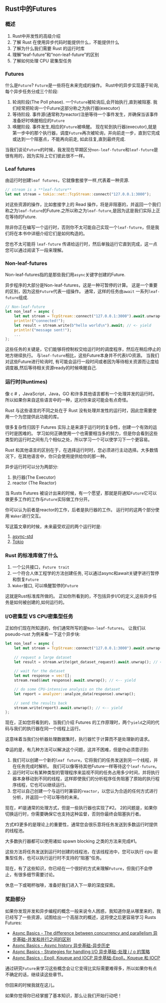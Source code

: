 ##  Rust中的Futures

### 概述

1. Rust中并发性的高级介绍
2. 了解 Rust 在使用异步代码时能提供什么，不能提供什么
3. 了解为什么我们需要 Rust 的运行时库
4. 理解“leaf-future”和“non-leaf-future”的区别
5. 了解如何处理 CPU 密集型任务


### Futures

什么是`Future`?
`Future`是一些将在未来完成的操作。
Rust中的异步实现基于轮询,每个异步任务分成三个阶段:
1. 轮询阶段(The Poll phase). 一个`Future`被轮询后,会开始执行,直到被阻塞. 我们经常把轮询一个Future这部分称之为执行器(executor)
2. 等待阶段.  事件源(通常称为reactor)注册等待一个事件发生，并确保当该事件准备好时唤醒相应的`Future`
3. 唤醒阶段.  事件发生,相应的`Future`被唤醒。 现在轮到执行器(executor),就是第一步中的那个执行器，调度`Future`再次被轮询，并向前走一步，直到它完成或达到一个阻塞点，不能再向前走, 如此往复,直到最终完成.

当我们谈论`Future`的时候，我发现在早期区分`non-leaf-future`和`leaf-future`是很有用的，因为实际上它们彼此很不一样。


### Leaf futures

由运行时创建`leaf futures`，它就像套接字一样,代表着一种资源.
```rust
// stream is a **leaf-future**
let mut stream = tokio::net::TcpStream::connect("127.0.0.1:3000");
```
对这些资源的操作，比如套接字上的 Read 操作，将是非阻塞的，并返回一个我们称之为`leaf-future`的Future.之所以称之为`leaf-future`,是因为这是我们实际上正在等待的Future.

除非你正在编写一个运行时，否则你不太可能自己实现一个`leaf-future`，但是我们将在本书中详细介绍它们是如何构造的。

您也不太可能将 `leaf-future` 传递给运行时，然后单独运行它直到完成，这一点您可以通过阅读下一段来理解。

### Non-leaf-futures

Non-leaf-futures指的是那些我们用`async`关键字创建的Future.

异步程序的大部分是Non-leaf-futures，这是一种可暂停的计算。 这是一个重要的区别，因为这些`Future`代表一组操作。 通常，这样的任务由`await` 一系列`leaf-future`组成.

```rust
// Non-leaf-future
let non_leaf = async {
    let mut stream = TcpStream::connect("127.0.0.1:3000").await.unwrap();// <- yield
    println!("connected!");
    let result = stream.write(b"hello world\n").await; // <- yield
    println!("message sent!");
    ...
};
```

这些任务的关键是，它们能够将控制权交给运行时的调度程序，然后在稍后停止的地方继续执行。
与`leaf-future`相比，这些Future本身并不代表I/O资源。 当我们对这些Future进行轮询时, 有可能会运行一段时间或者因为等待相关资源而让度给调度器,然后等待相关资源ready的时候唤醒自己.



### 运行时(Runtimes)

像 c # ，JavaScript，Java，GO 和许多其他语言都有一个处理并发的运行时。 所以如果你来自这些语言中的一种，这对你来说可能会有点奇怪。

Rust 与这些语言的不同之处在于 Rust 没有处理并发性的运行时，因此您需要使用一个为您提供此功能的库。

很多复杂性归因于 Futures 实际上是来源于运行时的复杂性，创建一个有效的运行时是困难的。
学习如何正确使用一个也需要相当多的努力，但是你会看到这些类型的运行时之间有几个相似之处，所以学习一个可以使学习下一个更容易。

Rust 和其他语言的区别在于，在选择运行时时，您必须进行主动选择。大多数情况下，在其他语言中，你只会使用提供给你的那一种。

异步运行时可以分为两部分:
1. 执行器(The Executor)
2. reactor (The Reactor)

当 Rusts Futures 被设计出来的时候，有一个愿望，那就是将通知`Future`它可以做更多工作的工作与`Future`实际做工作分开。

你可以认为前者是reactor的工作，后者是执行器的工作。 运行时的这两个部分使用 `Waker`进行交互。

写这篇文章的时候，未来最受欢迎的两个运行时是:

1. [async-std](https://github.com/async-rs/async-std)
2. [Tokio](https://github.com/tokio-rs/tokio)

### Rust 的标准库做了什么

1. 一个公共接口，`Future trait`
2. 一个符合人体工程学的方法创建任务, 可以通过async和await关键字进行暂停和恢复`Future`
3. `Waker`接口, 可以唤醒暂停的`Future`

这就是Rust标准库所做的。 正如你所看到的，不包括异步I/O的定义,这些异步任务是如何被创建的,如何运行的。

### I/O密集型 VS CPU密集型任务

正如你们现在所知道的，你们通常所写的是`Non-leaf-futures`。 让我们以 pseudo-rust 为例来看一下这个异步块:
```rust
let non_leaf = async {
    let mut stream = TcpStream::connect("127.0.0.1:3000").await.unwrap(); // <-- yield
    
    // request a large dataset
    let result = stream.write(get_dataset_request).await.unwrap(); // <-- yield
    
    // wait for the dataset
    let mut response = vec![];
    stream.read(&mut response).await.unwrap(); // <-- yield

    // do some CPU-intensive analysis on the dataset
    let report = analyzer::analyze_data(response).unwrap();
    
    // send the results back
    stream.write(report).await.unwrap(); // <-- yield
};

```

现在，正如您将看到的，当我们介绍 Futures 的工作原理时，两个`yield`之间的代码与我们的执行器在同一个线程上运行。

这意味着当我们分析器处理数据集时，执行器忙于计算而不是处理新的请求。

幸运的是，有几种方法可以解决这个问题，这并不困难，但是你必须意识到:
1. 我们可以创建一个新的`leaf future`，它将我们的任务发送到另一个线程，并在任务完成时解析。 我们可以像等待其他Future一样等待这个`leaf-future`。
2. 运行时可以有某种类型的管理程序来监视不同的任务占用多少时间，并将执行器本身移动到不同的线程，这样即使我们的分析程序任务阻塞了原始的执行程序线程，它也可以继续运行。
3. 您可以自己创建一个与运行时兼容的`reactor`，以您认为合适的任何方式进行分析，并返回一个可以等待的未来。

现在，#1是通常的处理方式，但是一些执行器也实现了#2。 2的问题是，如果你切换运行时，你需要确保它也支持这种监督，否则你最终会阻塞执行者。

方式#3更多的是理论上的重要性，通常您会很乐意将任务发送到多数运行时提供的线程池。

大多数执行器都可以使用诸如 spawn blocking 之类的方法来完成#1。

这些方法将任务发送到运行时创建的线程池，在该线程池中，您可以执行 cpu 密集型任务，也可以执行运行时不支持的“阻塞”任务。

现在，有了这些知识，你已经在一个很好的方式来理解`Future`，但我们不会停止，有很多细节需要讨论。

休息一下或喝杯咖啡，准备好我们进入下一章的深度探索。

### 奖励部分


如果你发现并发和异步编程的概念一般来说令人困惑，我知道你是从哪里来的，我已经写了一些资源，试图给出一个高层次的概述，这将使之后更容易学习 Rusts Futures:

- [Async Basics - The difference between concurrency and parallelism 异步基础-并发和并行之间的区别](https://cfsamson.github.io/book-exploring-async-basics/1_concurrent_vs_parallel.html)
- [Async Basics - Async history 异步基础-异步历史](https://cfsamson.github.io/book-exploring-async-basics/2_async_history.html)
- [Async Basics - Strategies for handling I/O 异步基础-处理 i / o 的策略](https://cfsamson.github.io/book-exploring-async-basics/5_strategies_for_handling_io.html)
- [Async Basics - Epoll, Kqueue and IOCP 异步基础-Epoll，Kqueue 和 IOCP](https://cfsamson.github.io/book-exploring-async-basics/6_epoll_kqueue_iocp.html)


通过研究`Future`来学习这些概念会让它变得比实际需要难得多，所以如果你有点不确定的话，继续读这些章节。

你回来的时候我就在这儿。

如果你觉得你已经掌握了基本知识，那么让我们开始行动吧！
